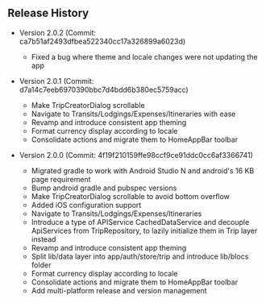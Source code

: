 ## Release History
- Version 2.0.2 (Commit: ca7b51af2493dfbea522340cc17a326899a6023d)
  - Fixed a bug where theme and locale changes were not updating the app

- Version 2.0.1 (Commit: d7a14c7eeb6970390bbc7d4bdd6b380ec5759acc)
  - Make TripCreatorDialog scrollable
  - Navigate to Transits/Lodgings/Expenses/Itineraries with ease
  - Revamp and introduce consistent app theming
  - Format currency display according to locale
  - Consolidate actions and migrate them to HomeAppBar toolbar

- Version 2.0.0 (Commit: 4f19f210159ffe98ccf9ce91ddc0cc6af3366741)
  - Migrated gradle to work with Android Studio N and android's 16 KB page requirement
  - Bump android gradle and pubspec versions
  - Make TripCreatorDialog scrollable to avoid bottom overflow
  - Added iOS configuration support
  - Navigate to Transits/Lodgings/Expenses/Itineraries
  - Introduce a type of APIService CachedDataService and decouple ApiServices from TripRepository, to lazily initialize them in Trip layer instead
  - Revamp and introduce consistent app theming
  - Split lib/data layer into app/auth/store/trip and introduce lib/blocs folder
  - Format currency display according to locale
  - Consolidate actions and migrate them to HomeAppBar toolbar
  - Add multi-platform release and version management

